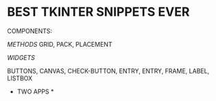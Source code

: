 # BEST TKINTER SNIPPETS EVER
COMPONENTS:

*METHODS*
GRID, PACK, PLACEMENT

*WIDGETS*

BUTTONS, CANVAS, CHECK-BUTTON, ENTRY, ENTRY, FRAME, LABEL, LISTBOX

* TWO APPS *
